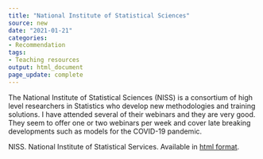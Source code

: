 ```yaml
---
title: "National Institute of Statistical Sciences"
source: new
date: "2021-01-21"
categories:
- Recommendation
tags:
- Teaching resources
output: html_document
page_update: complete
---
```


The National Institute of Statistical Sciences (NISS) is a consortium of high level researchers in Statistics who develop new methodologies and training solutions. I have attended several of their webinars and they are very good. They seem to offer one or two webinars per week and cover late breaking developments such as models for the COVID-19 pandemic.

<!--more-->

NISS. National Institute of Statistical Services.  Available in [html format](https://www.niss.org/).
